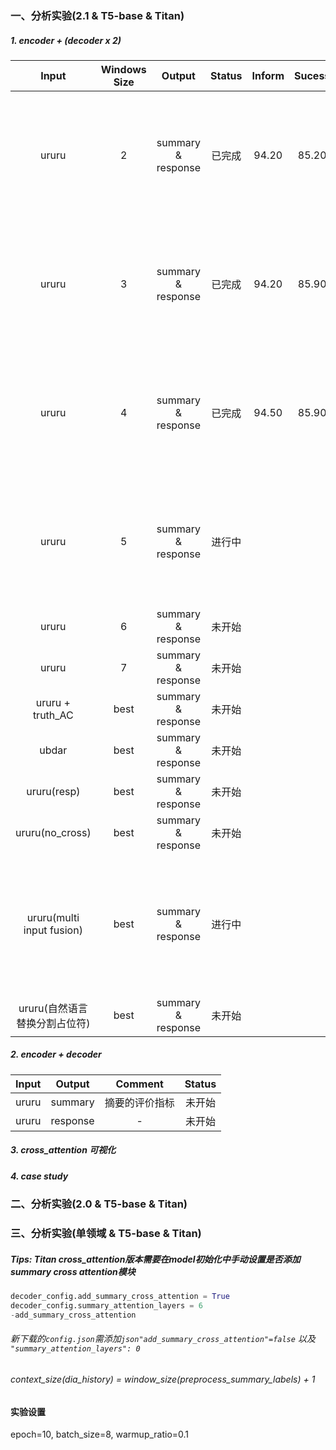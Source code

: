 ### 一、分析实验(2.1 & T5-base & Titan)

##### 1. encoder + (decoder x 2)

|             Input             | Windows Size |       Output       | Status | Inform | Sucess | Bleu  | Score  | Epoch |                             dir                              | Command                                                      |
| :---------------------------: | :----------: | :----------------: | :----: | :----: | :----: | :---: | :----: | :---: | :----------------------------------------------------------: | ------------------------------------------------------------ |
|             ururu             |      2       | summary & response | 已完成 | 94.20  | 85.20  | 19.68 | 109.38 |   7   | Titan/home/jhr/share_encoder_cross_attention/MTTOD-main/sum_ws_2_cross | CUDA_VISIBLE_DEVICES=0 nohup python3 main.py -version 2.1 -run_type train -backbone model_path/ -model_dir ./sum_ws_2_cross -batch_size 8 -context_size 3 -ururu -add_summary_cross_attention -warmup_ratio 0.1 >> sum_ws_2_cross.log & |
|             ururu             |      3       | summary & response | 已完成 | 94.20  | 85.90  | 19.80 | 109.85 |   5   | Titan/home/jhr/share_encoder_cross_attention/MTTOD-main/sum_ws_3_cross | CUDA_VISIBLE_DEVICES=1 nohup python3 main.py -version 2.1 -run_type train -backbone model_path/ -model_dir ./sum_ws_3_cross -batch_size 8 -context_size 4 -ururu -add_summary_cross_attention -warmup_ratio 0.1 >> sum_ws_3_cross.log & |
|             ururu             |      4       | summary & response | 已完成 | 94.50  | 85.90  | 19.57 | 109.77 |   7   | Titan/home/jhr/share_encoder_cross_attention/MTTOD-main/sum_ws4_cross_encoder | CUDA_VISIBLE_DEVICES=0 nohup python3 main.py -version 2.1 -run_type train -backbone model_path/ -model_dir ./sum_ws4_cross_encoder -batch_size 8 -context_size 5 -ururu -add_summary_cross_attention -warmup_ratio 0.1 & |
|             ururu             |      5       | summary & response | 进行中 |        |        |       |        |       | Titan/home/jhr/share_encoder_cross_attention/MTTOD-main/sum_ws_5_cross | CUDA_VISIBLE_DEVICES=1 nohup python3 main.py -version 2.1 -run_type train -backbone model_path/ -model_dir ./sum_ws_5_cross -batch_size 8 -context_size 6 -ururu -add_summary_cross_attention -warmup_ratio 0.1 >> sum_ws_5_cross.log & |
|             ururu             |      6       | summary & response | 未开始 |        |        |       |        |       |                                                              |                                                              |
|             ururu             |      7       | summary & response | 未开始 |        |        |       |        |       |                                                              |                                                              |
|       ururu + truth_AC        |     best     | summary & response | 未开始 |        |        |       |        |       |                                                              |                                                              |
|             ubdar             |     best     | summary & response | 未开始 |        |        |       |        |       |                                                              |                                                              |
|          ururu(resp)          |     best     | summary & response | 未开始 |        |        |       |        |       |                                                              |                                                              |
|        ururu(no_cross)        |     best     | summary & response | 未开始 |        |        |       |        |       |                                                              |                                                              |
|   ururu(multi input fusion)   |     best     | summary & response | 进行中 |        |        |       |        |       | Titan/home/jhr/share_encoder_cross_attention/MTTOD-main/sum_ws_3_line_fusion | CUDA_VISIBLE_DEVICES=0 nohup python3 main.py -version 2.1 -run_type train -backbone model_path/ -model_dir ./sum_ws_3_line_fusion -batch_size 8 -context_size 4 -ururu -add_summary_cross_attention -warmup_ratio 0.1 >> sum_ws_3_line_fusion.log & |
| ururu(自然语言替换分割占位符) |     best     | summary & response | 未开始 |        |        |       |        |       |                                                              |                                                              |

##### 2. encoder + decoder

| Input |  Output  |    Comment     | Status |
| :---: | :------: | :------------: | :----: |
| ururu | summary  | 摘要的评价指标 | 未开始 |
| ururu | response |       -        | 未开始 |

##### 3. cross_attention 可视化

##### 4. case study

### 二、分析实验(2.0 & T5-base & Titan)

### 三、分析实验(单领域 & T5-base & Titan)



##### Tips: Titan cross_attention版本需要在model初始化中手动设置是否添加summary cross attention模块

```python
decoder_config.add_summary_cross_attention = True
decoder_config.summary_attention_layers = 6
-add_summary_cross_attention
```

###### 新下载的`config.json`需添加```json"add_summary_cross_attention"=false``` 以及 `"summary_attention_layers": 0`

###### context_size(dia_history) = window_size(preprocess_summary_labels) + 1

#### 实验设置

epoch=10, batch_size=8, warmup_ratio=0.1
